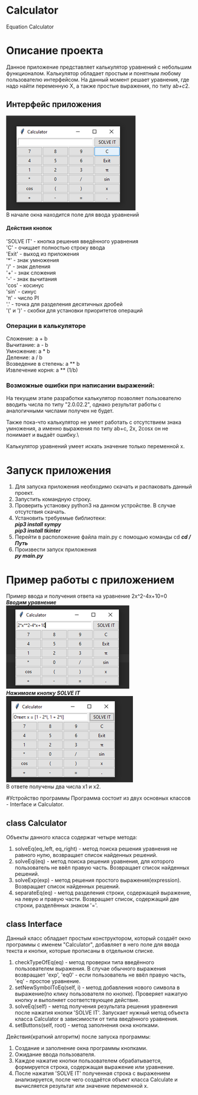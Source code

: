 # Calculator
 Equation Calculator

# Описание проекта
Данное приложение представляет калькулятор уравнений с небольшим функционалом.
Калькулятор обладает простым и понятным любому пользователю интерфейсом.
На данный момент решает уравнения, где надо найти переменную Х, а также простые выражения, по типу a*b+c*2.

## Интерфейс приложения
![img_1.png](imgs/img_1.png)\
В начале окна находится поле для ввода уравнений

#### Действия кнопок
'SOLVE IT' - кнопка решения введённого уравнения\
'C' - очищает полностью строку ввода\
'Exit' - выход из приложения\
'*' - знак умножения\
'/' - знак деления\
'+' - знак сложения\
'-' - знак вычитания\
'cos' - косинус\
'sin' - синус\
'π' - число PI\
'.' - точка для разделения десятичных дробей\
'(' и ')' - скобки для установки приоритетов операций
### Операции в калькуляторе
Сложение: a + b\
Вычитание: a - b\
Умножение: a * b\
Деление: a / b\
Возведение в степень: a ** b\
Извлечение корня: a ** (1/b)

### Возможные ошибки при написании выражений:
На текущем этапе разработки калькулятор позволяет пользователю вводить числа по типу "2.0.02.2", однако результат работы с аналогичными числами получен не будет.

Также пока-что калькулятор не умеет работать с отсутствием знака умножения, а именно выражения по типу ab+c, 2x, 2cosx он не понимает и выдаёт ошибку.\

Калькулятор уравнений умеет искать значение только переменной x.



# Запуск приложения
1. Для запуска приложения необходимо скачать и распаковать данный проект.
2. Запустить командную строку.
3. Проверить установку python3 на данном устройстве. В случае отсутствия скачать.
4. Установить требуемые библиотеки:\
___pip3 install sympy___\
___pip3 install tkinter___
5. Перейти в расположение файла main.py с помощью команды cd
___cd /Путь___
6. Произвести запуск приложения\
___py main.py___


# Пример работы с приложением
Пример ввода и получения ответа на уравнение 2x^2-4x+10=0\
___Вводим уравнение___\
![img_2.png](imgs/img_2.png)\
___Нажимаем кнопку SOLVE IT___\
![img_3.png](imgs/img_3.png)\
В ответе получены два числа x1 и x2.

#Устройство программы
Программа состоит из двух основных классов - Interface и Calculator.
## class Calculator
Объекты данного класса содержат четыре метода:
1. solveEq(eq_left, eq_right) - метод поиска решения уравнения не равного нулю, возвращает список найденных решений.
2. solveEqi(eq) - метод поиска решения уравнения, для которого пользователь не ввёл правую часть. Возвращает список найденных решений.
3. solveExp(exp) - метод решения простого выражения(expression). Возвращает список найденных решений.
4. separateEq(eq) - метод разделения строки, содержащей выражение, на левую и правую части. Возвращает список, содержащий две строки, разделённых знаком '='.

## class Interface
Данный класс обладает простым конструктором, который создаёт окно программы с именем "Calculator", добавляет в него поле для ввода текста и кнопки, которые прописаны в отдельном списке.
1. checkTypeOfEq(eq) - метод проверки типа введённого пользователем выражения. В случае обычного выражения возвращает 'exp', 'eq0' - если пользователь не ввёл правую часть, 'eq' - простое уравнение.
2. setNewSymbolToEq(self, i) - метод добавления нового символа в выражение(по клику пользователя по кнопке). Проверяет нажатую кнопку и выполняет соответствующее действие.
3. solveEq(self) - метод получения результата решения уравнения после нажатия кнопки 'SOLVE IT'. Запускает нужный метод объекта класса Calculator в зависимости от типа введённого уравнения.
4. setButtons(self, root) - метод заполнения окна кнопками.

Действия(краткий алгоритм) после запуска программы:
1. Создание и заполнение окна программы кнопками.
2. Ожидание ввода пользователя.
3. Каждое нажатие кнопки пользователем обрабатывается, формируется строка, содержащая выражение или уравнение.
4. После нажатия 'SOLVE IT' полученная строка с выражением анализируется, после чего создаётся объект класса Calculate и вычисляется результат или значение переменной x.

